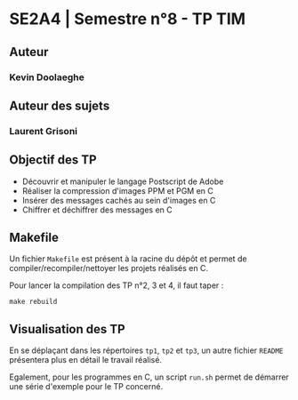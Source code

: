 # SE2A4 | Semestre n°8 - TP TIM

## Auteur

### Kevin Doolaeghe

## Auteur des sujets

### Laurent Grisoni

## Objectif des TP

* Découvrir et manipuler le langage Postscript de Adobe
* Réaliser la compression d'images PPM et PGM en C
* Insérer des messages cachés au sein d'images en C
* Chiffrer et déchiffrer des messages en C

## Makefile

Un fichier `Makefile` est présent à la racine du dépôt et permet de compiler/recompiler/nettoyer les projets réalisés en C.

Pour lancer la compilation des TP n°2, 3 et 4, il faut taper :

```
make rebuild
```

## Visualisation des TP

En se déplaçant dans les répertoires `tp1`, `tp2` et `tp3`, un autre fichier `README` présentera plus en détail le travail réalisé.

Egalement, pour les programmes en C, un script `run.sh` permet de démarrer une série d'exemple pour le TP concerné.
